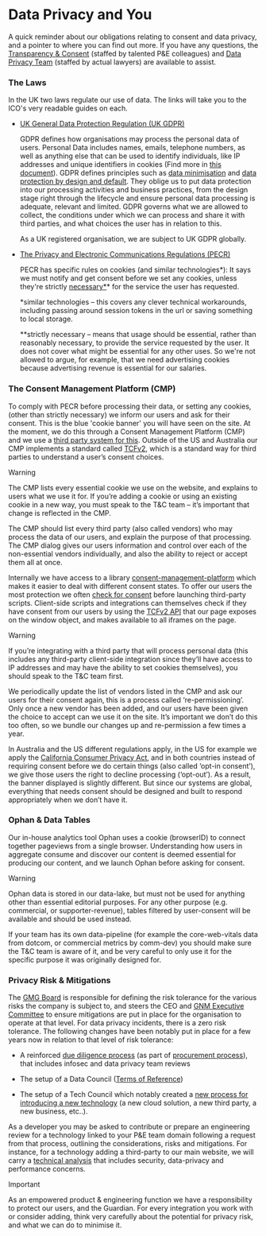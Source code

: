 # Data Privacy and You

A quick reminder about our obligations relating to consent and data privacy, and a pointer to where you can find out more. If you have any questions, the [Transparency & Consent](mailto:Transparency.and.consent@guardian.co.uk) (staffed by talented P\&E colleagues) and [Data Privacy Team](mailto:data.protection@guardian.co.uk) (staffed by actual lawyers) are available to assist.

### The Laws

In the UK two laws regulate our use of data. The links will take you to the ICO's very readable guides on each.

* [UK General Data Protection Regulation (UK GDPR)](https://ico.org.uk/for-organisations/guide-to-data-protection/guide-to-the-general-data-protection-regulation-gdpr/)

  GDPR defines how organisations may process the personal data of users. Personal Data includes names, emails, telephone numbers, as well as anything else that can be used to identify individuals, like IP addresses and unique identifiers in cookies (Find more in [this document](https://docs.google.com/document/d/1wXsshs7GKzVdQhO57-QR6RZDFV2ZySPeHjqTvxfceZk/edit)). GDPR defines principles such as [data minimisation](https://ico.org.uk/for-organisations/guide-to-data-protection/guide-to-the-general-data-protection-regulation-gdpr/principles/data-minimisation/) and [data protection by design and default](https://ico.org.uk/for-organisations/guide-to-data-protection/guide-to-the-general-data-protection-regulation-gdpr/accountability-and-governance/data-protection-by-design-and-default). They oblige us to put data protection into our processing activities and business practices, from the design stage right through the lifecycle and ensure personal data processing is adequate, relevant and limited. GDPR governs what we are allowed to collect, the conditions under which we can process and share it with third parties, and what choices the user has in relation to this.

  As a UK registered organisation, we are subject to UK GDPR globally.

* [The Privacy and Electronic Communications Regulations (PECR)](https://ico.org.uk/for-organisations/guide-to-pecr/)

  PECR has specific rules on cookies (and similar technologies\*): It says we must notify and get consent before we set any cookies, unless they're strictly [necessary\*](https://ico.org.uk/for-organisations/guide-to-pecr/guidance-on-the-use-of-cookies-and-similar-technologies/what-are-the-rules-on-cookies-and-similar-technologies/\#rules9)\* for the service the user has requested.

  \*similar technologies – this covers any clever technical workarounds, including passing around session tokens in the url or saving something to local storage.

  \*\*strictly necessary – means that usage should be essential, rather than reasonably necessary, to provide the service requested by the user. It does not cover what might be essential for any other uses. So we're not allowed to argue, for example, that we need advertising cookies because advertising revenue is essential for our salaries.

### The Consent Management Platform (CMP)

To comply with PECR before processing their data, or setting any cookies, (other than strictly necessary) we inform our users and ask for their consent. This is the blue 'cookie banner' you will have seen on the site. At the moment, we do this through a Consent Management Platform (CMP) and we use a [third party system for this](https://sourcepoint.com/). Outside of the US and Australia our CMP implements a standard called [TCFv2](https://iabeurope.eu/tcf-2-0/), which is a standard way for third parties to understand a user’s consent choices.

> [!WARNING]  
> The CMP lists every essential cookie we use on the website, and explains to users what we use it for. If you’re adding a cookie or using an existing cookie in a new way, you must speak to the T\&C  team – it’s important that change is reflected in the CMP.


The CMP should list every third party (also called vendors) who may process the data of our users, and explain the purpose of that processing. The CMP dialog gives our users information and control over each of the non-essential vendors individually, and also the ability to reject or accept them all at once.

Internally we have access to a library [consent-management-platform](https://github.com/guardian/consent-management-platform) which makes it easier to deal with different consent states. To offer our users the most protection we often [check for consent](https://github.com/guardian/identity-frontend/blob/480ccff9d6332e64f41da43db65a8f19e6d48111/public/components/analytics/ga.js\#L17) before launching third-party scripts. Client-side scripts and integrations can themselves check if they have consent from our users by using the [TCFv2 API](https://github.com/InteractiveAdvertisingBureau/GDPR-Transparency-and-Consent-Framework/blob/master/TCFv2/IAB%20Tech%20Lab%20-%20CMP%20API%20v2.md\#gettcdata) that our page exposes on the window object, and makes available to all iframes on the page. 

> [!WARNING]  
> If you’re integrating with a third party that will process personal data (this includes any third-party client-side integration since they’ll have access to IP addresses and may have the ability to set cookies themselves), you should speak to the T\&C team first.

We periodically update the list of vendors listed in the CMP and ask our users for their consent again, this is a process called ‘re-permissioning’. Only once a new vendor has been added, and our users have been given the choice to accept can we use it on the site. It’s important we don’t do this too often, so we bundle our changes up and re-permission a few times a year.

In Australia and the US different regulations apply, in the US for example we apply the [California Consumer Privacy Act](https://oag.ca.gov/privacy/ccpa), and in both countries instead of requiring consent before we do certain things (also called ‘opt-in consent’), we give those users the right to decline processing (‘opt-out’). As a result, the banner displayed is slightly different. But since our systems are global, everything that needs consent should be designed and built to respond appropriately when we don’t have it.

### Ophan & Data Tables

Our in-house analytics tool Ophan uses a cookie (browserID) to connect together pageviews from a single browser. Understanding how users in aggregate consume and discover our content is deemed essential for producing our content, and we launch Ophan before asking for consent. 

> [!WARNING]  
> Ophan data is stored in our data-lake, but must not be used for anything other than essential editorial purposes. For any other purpose (e.g. commercial, or supporter-revenue), tables filtered by user-consent will be available and should be used instead.

If your team has its own data-pipeline (for example the core-web-vitals data from dotcom, or commercial metrics by comm-dev) you should make sure the T\&C team is aware of it, and be very careful to only use it for the specific purpose it was originally designed for. 

### Privacy Risk & Mitigations

The [GMG Board](https://www.theguardian.com/gmg/2015/jul/23/gnm-board) is responsible for defining the risk tolerance for the various risks the company is subject to, and steers the CEO and [GNM Executive Committee](https://www.theguardian.com/gnm-press-office/gnm-executive-committee) to ensure mitigations are put in place for the organisation to operate at that level. For data privacy incidents, there is a zero risk tolerance. The following changes have been notably put in place for a few years now in relation to that level of risk tolerance:

* A reinforced [due diligence process](https://docs.google.com/forms/d/e/1FAIpQLSebVYgf8UHcAa7jxAjVCUaQKkZRCjEmnNPxM5hY6VnYnQ2CMw/viewform?pli=1) (as part of [procurement process](https://spike.gnmremote.com/content/6501/procurement)), that includes infosec and data privacy team reviews   

* The setup of a Data Council ([Terms of Reference](https://docs.google.com/document/d/1DygW30kALIfEqLJpFXzeC4RFTAm\_Zx3U/edit)) 

* The setup of a Tech Council which notably created a [new process for introducing a new technology](https://docs.google.com/forms/d/e/1FAIpQLSenTe2pmGLvyh0OCtCQDx3-5qewEaMpholCaS4kwtoZ0F7VPA/viewform) (a new cloud solution, a new third party, a new business, etc..).  

As a developer you may be asked to contribute or prepare an engineering review for a technology linked to your P\&E team domain following a request from that process, outlining the considerations, risks and mitigations. For instance, for a technology adding a third-party to our main website, we will carry a [technical analysis](https://github.com/guardian/dotcom-rendering/blob/main/dotcom-rendering/docs/architecture/3rd%20party%20technical%20review/000-technical-review-records.md) that includes security, data-privacy and performance concerns.  

> [!IMPORTANT] 
As an empowered product & engineering  function we have a responsibility to protect our users, and the Guardian. For every integration you work with or consider adding, think very carefully about the potential for privacy risk, and what we can do to minimise it.

